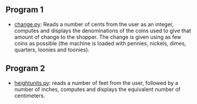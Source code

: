 ## Program 1
* [change.py](./change.py):
Reads a number of cents from the user as an integer, computes and displays the denominations of the coins used to give that amount of change to the shopper. The change is given using as few coins as possible (the machine is loaded with pennies, nickels, dimes, quarters, loonies and toonies).

## Program 2
* [heightunits.py](./heightunits.py):
reads a number of feet from the user, followed by a number of inches, computes and displays the equivalent number of centimeters.
